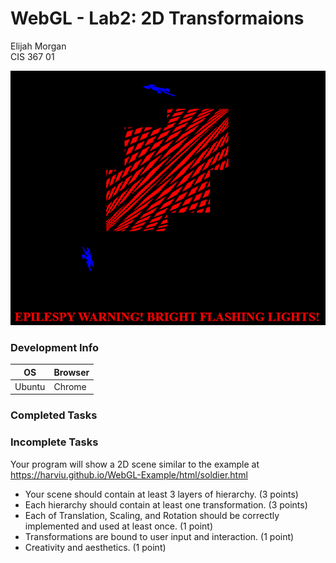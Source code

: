# WebGL - Lab2: 2D Transformaions
Elijah Morgan\
CIS 367 01

![Demo image, WIP](./img/demo.png)

### Development Info
| OS      | Browser       |
|---------|---------------|
| Ubuntu  | Chrome        |

### Completed Tasks

### Incomplete Tasks

Your program will show a 2D scene similar to the example at https://harviu.github.io/WebGL-Example/html/soldier.html
* Your scene should contain at least 3 layers of hierarchy. (3 points)
* Each hierarchy should contain at least one transformation. (3 points)
* Each of Translation, Scaling, and Rotation should be correctly implemented and used at least once. (1 point)
* Transformations are bound to user input and interaction. (1 point)
* Creativity and aesthetics. (1 point)